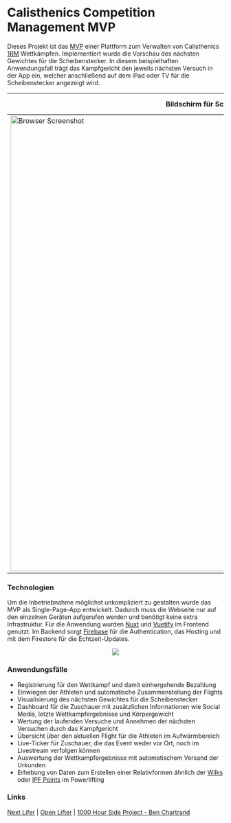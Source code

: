 # Calisthenics Competition Management MVP 

Dieses Projekt ist das [MVP](https://en.wikipedia.org/wiki/Minimum_viable_product) einer Plattform zum Verwalten von Calisthenics [1RM](https://en.wikipedia.org/wiki/One-repetition_maximum) Wettkämpfen.  Implementiert wurde die Vorschau des nächsten Gewichtes für die Scheibenstecker. In diesem beispielhaften Anwendungsfall trägt das Kampfgericht den jeweils nächsten Versuch in der App ein, welcher anschließend auf dem iPad oder TV für die Scheibenstecker angezeigt wird.

| Bildschirm für Scheibenstecker (iPad - TV) | Ansicht des Kampfgerichtes  |
|--|--|
| <img width="1061" alt="Browser Screenshot" src="https://user-images.githubusercontent.com/13850172/70085247-25577d80-1610-11ea-8dfb-16df2a247a33.png"> | <img alt="Android Screenshot" src="https://user-images.githubusercontent.com/13850172/70085554-c2b2b180-1610-11ea-85a6-c1fecd88760c.jpg"> |


### Technologien
Um die Inbetriebnahme möglichst unkompliziert zu gestalten wurde das MVP als Single-Page-App entwickelt. Dadurch muss die Webseite nur auf den einzelnen Geräten aufgerufen werden und benötigt keine extra Infrastruktur. Für die Anwendung wurden [Nuxt](https://nuxtjs.org/) und [Vuetify](https://vuetifyjs.com/en/) im Frontend genutzt. Im Backend sorgt [Firebase](https://firebase.google.com/) für die Authentication, das Hosting und mit dem Firestore für die Echtzeit-Updates.
<p align="center">
  <img src="https://user-images.githubusercontent.com/13850172/70087092-ea574900-1613-11ea-9d5c-9e8543f10b76.jpg"/>
</p>


### Anwendungsfälle

 - Registrierung für den Wettkampf und damit einhergehende Bezahlung
 - Einwiegen der Athleten und automatische Zusammenstellung der Flights
 - Visualisierung des nächsten Gewichtes für die Scheibenstecker
 - Dashboard für die Zuschauer mit zusätzlichen Informationen wie Social Media, letzte Wettkampfergebnisse und Körpergewicht
 - Wertung der laufenden Versuche und Annehmen der nächsten Versuchen durch das Kampfgericht
 - Übersicht über den aktuellen Flight für die Athleten im Aufwärmbereich
 - Live-Ticker für Zuschauer, die das Event weder vor Ort, noch im Livestream verfolgen können
 - Auswertung der Wettkampfergebnisse mit automatischem Versand der Urkunden 
 - Erhebung von Daten zum Erstellen einer Relativformen ähnlich der [Wilks](https://en.wikipedia.org/wiki/Wilks_Coefficient) oder [IPF Points](https://www.powerlifting.sport/fileadmin/ipf/data/ipf-formula/IPF_Points_Proposal.pdf) im Powerlifting

### Links
[Next Lifer](http://www.nextlifter.com/) | [Open Lifter](https://gitlab.com/openpowerlifting/openlifter) | [1000 Hour Side Project - Ben Chartrand](https://liftcodeplay.com/2019/03/28/the-tale-of-the-1000-hour-side-project/)
